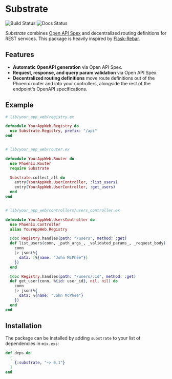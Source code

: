 # Substrate

![Build Status](https://github.com/juliusiv/substrate/workflows/ci/badge.svg) ![Docs Status](https://github.com/juliusiv/substrate/workflows/docs/badge.svg)

_Substrate_ combines [Open API Spex](https://github.com/open-api-spex/open_api_spex) and decentralized routing definitions for REST services. This package is heavily inspired by [Flask-Rebar](https://github.com/plangrid/flask-rebar).


## Features

- **Automatic OpenAPI generation** via Open API Spex.
- **Request, response, and query param validation** via Open API Spex.
- **Decentralized routing definitions** move route definitions out of the Phoenix router and into your controllers, alongside the rest of the endpoint's OpenAPI specifications.


## Example

```elixir
# lib/your_app_web/registry.ex

defmodule YourAppWeb.Registry do
  use Substrate.Registry, prefix: "/api"
end


# lib/your_app_web/router.ex

defmodule YourAppWeb.Router do
  use Phoenix.Router
  require Substrate

  Substrate.collect_all do
    entry(YourAppWeb.UserController, :list_users)
    entry(YourAppWeb.UserController, :get_users)
  end
end


# lib/your_app_web/controllers/users_controller.ex

defmodule YourAppWeb.UsersController do
  use Phoenix.Controller
  alias YourAppWeb.Registry

  @doc Registry.handles(path: "/users", method: :get)
  def list_users(conn, _path_args_, _validated_params_, _request_body) do
    conn
    |> json(%{
      data: [%{name: "John McPhee"}]
    })
  end

  @doc Registry.handles(path: "/users/:id", method: :get)
  def get_user(conn, %{id: user_id}, nil, nil) do
    conn
    |> json(%{
      data: %{name: "John McPhee"}
    })
  end
end
```


## Installation

The package can be installed by adding `substrate` to your list of dependencies in `mix.exs`:

```elixir
def deps do
  [
    {:substrate, "~> 0.1"}
  ]
end
```
